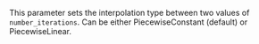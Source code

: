 This parameter sets the interpolation type between two values of `number_iterations`. Can be either PiecewiseConstant (default) or PiecewiseLinear.
